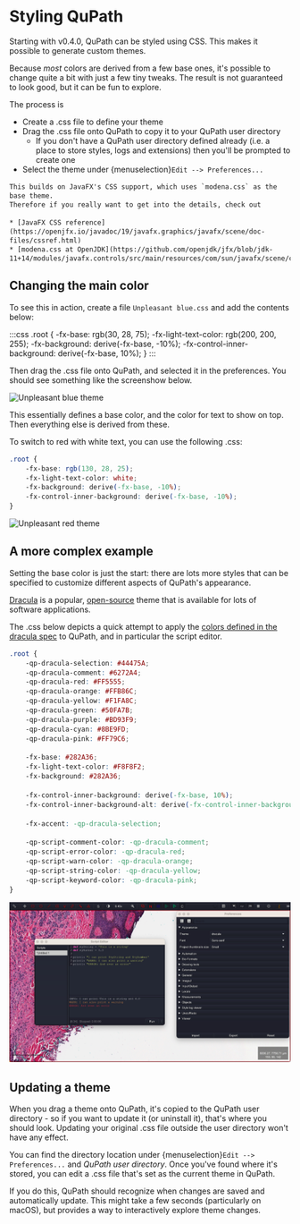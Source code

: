 # Styling QuPath

Starting with v0.4.0, QuPath can be styled using CSS.
This makes it possible to generate custom themes.

Because *most* colors are derived from a few base ones, it's possible to change quite a bit with just a few tiny tweaks.
The result is not guaranteed to look good, but it can be fun to explore.

The process is

* Create a .css file to define your theme
* Drag the .css file onto QuPath to copy it to your QuPath user directory
  * If you don't have a QuPath user directory defined already (i.e. a place to store styles, logs and extensions) then you'll be prompted to create one
* Select the theme under {menuselection}`Edit --> Preferences...`

```{tip}
This builds on JavaFX's CSS support, which uses `modena.css` as the base theme.
Therefore if you really want to get into the details, check out

* [JavaFX CSS reference](https://openjfx.io/javadoc/19/javafx.graphics/javafx/scene/doc-files/cssref.html)
* [modena.css at OpenJDK](https://github.com/openjdk/jfx/blob/jdk-11+14/modules/javafx.controls/src/main/resources/com/sun/javafx/scene/control/skin/modena/modena.css)
```

## Changing the main color

To see this in action, create a file `Unpleasant blue.css` and add the contents below:

:::css
.root {
    -fx-base: rgb(30, 28, 75);
    -fx-light-text-color: rgb(200, 200, 255);
    -fx-background: derive(-fx-base, -10%);
    -fx-control-inner-background: derive(-fx-base, 10%);
}
:::

Then drag the .css file onto QuPath, and selected it in the preferences.
You should see something like the screenshow below.

![Unpleasant blue theme](https://user-images.githubusercontent.com/4690904/192768467-440d75fc-2611-415d-b1ba-7009d7399c13.png)

This essentially defines a base color, and the color for text to show on top.
Then everything else is derived from these.

To switch to red with white text, you can use the following .css:

```css
.root {
    -fx-base: rgb(130, 28, 25);
    -fx-light-text-color: white;
    -fx-background: derive(-fx-base, -10%);
    -fx-control-inner-background: derive(-fx-base, -10%);
}
```

![Unpleasant red theme](https://user-images.githubusercontent.com/4690904/192768409-c2d38a7b-c1b0-49bd-9324-38b971833707.png)



## A more complex example

Setting the base color is just the start: there are lots more styles that can be specified to customize different aspects of QuPath's appearance.

[Dracula](https://draculatheme.com) is a popular, [open-source](https://github.com/dracula/dracula-theme) theme that is available for lots of software applications.

The .css below depicts a quick attempt to apply the [colors defined in the dracula spec](https://spec.draculatheme.com) to QuPath, and in particular the script editor.

```css
.root {
    -qp-dracula-selection: #44475A;
    -qp-dracula-comment: #6272A4;
    -qp-dracula-red: #FF5555;
    -qp-dracula-orange: #FFB86C;
    -qp-dracula-yellow: #F1FA8C;
    -qp-dracula-green: #50FA7B;
    -qp-dracula-purple: #BD93F9;
    -qp-dracula-cyan: #8BE9FD;
    -qp-dracula-pink: #FF79C6;

    -fx-base: #282A36;
    -fx-light-text-color: #F8F8F2;
    -fx-background: #282A36;

    -fx-control-inner-background: derive(-fx-base, 10%);
    -fx-control-inner-background-alt: derive(-fx-control-inner-background,1%);

    -fx-accent: -qp-dracula-selection;

    -qp-script-comment-color: -qp-dracula-comment;
    -qp-script-error-color: -qp-dracula-red;
    -qp-script-warn-color: -qp-dracula-orange;
    -qp-script-string-color: -qp-dracula-yellow;
    -qp-script-keyword-color: -qp-dracula-pink;
}
```

![QuPath Dracula](images/qupath-theme-dracula.jpg)



## Updating a theme

When you drag a theme onto QuPath, it's copied to the QuPath user directory - so if you want to update it (or uninstall it), that's where you should look.
Updating your original .css file outside the user directory won't have any effect.

You can find the directory location under {menuselection}`Edit --> Preferences...` and *QuPath user directory*.
Once you've found where it's stored, you can edit a .css file that's set as the current theme in QuPath.

If you do this, QuPath should recognize when changes are saved and automatically update.
This might take a few seconds (particularly on macOS), but provides a way to interactively explore theme changes.